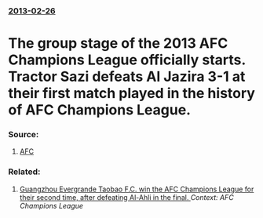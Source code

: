 ### [2013-02-26](/news/2013/02/26/index.md)

# The group stage of the 2013 AFC Champions League officially starts. Tractor Sazi defeats Al Jazira 3-1 at their first match played in the history of AFC Champions League. 




### Source:

1. [AFC](http://www.the-afc.com/en/acl-news/acl-all-news/25302-tractorsazi-v-jazira260213.html)

### Related:

1. [Guangzhou Evergrande Taobao F.C. win the AFC Champions League for their second time, after defeating Al-Ahli in the final. ](/news/2015/11/21/guangzhou-evergrande-taobao-f-c-win-the-afc-champions-league-for-their-second-time-after-defeating-al-ahli-in-the-final.md) _Context: AFC Champions League_
